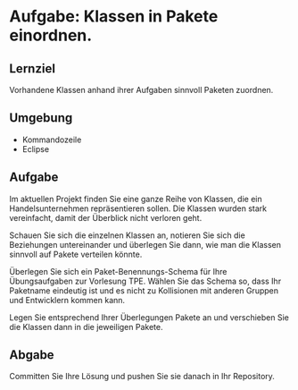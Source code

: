# Aufgabe: Klassen in Pakete einordnen.

## Lernziel

Vorhandene Klassen anhand ihrer Aufgaben sinnvoll Paketen zuordnen.


## Umgebung

  * Kommandozeile
  * Eclipse


## Aufgabe

Im aktuellen Projekt finden Sie eine ganze Reihe von Klassen, die ein Handelsunternehmen repräsentieren sollen. Die Klassen wurden stark vereinfacht, damit der Überblick nicht verloren geht.

Schauen Sie sich die einzelnen Klassen an, notieren Sie sich die Beziehungen untereinander und überlegen Sie dann, wie man die Klassen sinnvoll auf Pakete verteilen könnte.

Überlegen Sie sich ein Paket-Benennungs-Schema für Ihre Übungsaufgaben zur Vorlesung TPE. Wählen Sie das Schema so, dass Ihr Paketname eindeutig ist und es nicht zu Kollisionen mit anderen Gruppen und Entwicklern kommen kann.

Legen Sie entsprechend Ihrer Überlegungen Pakete an und verschieben Sie die Klassen dann in die jeweiligen Pakete.


## Abgabe

Committen Sie Ihre Lösung und pushen Sie sie danach in Ihr Repository.
